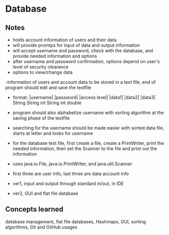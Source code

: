 Database
========

Notes
-----

- holds account information of users and their data
- will provide promtps for input of data and output information
- will accept username and password, check with the database, and provide needed information and options
- after username and password confirmation, options depend on user's level of security clearance
- options to view/change data

-information of users and account data to be stored in a text file, end of program should edit and save the textfile
- format: |username| |password| |access level| |data1| |data2| |data3|
           String     String     int            String  int     double
- program should also alphabetize username with sorting algorithm at the saving phase of the textfile
- searching for the username should be made easier with sorted data file, starts at letter and looks for username

- for the database text file, first create a file, create a PrintWriter, print the needed information, then set the Scanner to the file and print out the information
- uses java.io.File, java.io.PrintWriter, and java.util.Scanner
- first three are user info, last three are data account info
- ver1, input and output through standard in/out, in IDE
- ver2, GUI and flat file database

Concepts learned
----------------

database management, flat file databases, Hashmaps, GUI, sorting algorithms, Git and GitHub usages
